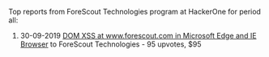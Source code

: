 Top reports from ForeScout Technologies program at HackerOne for period all:

1. 30-09-2019 [DOM XSS at www.forescout.com in Microsoft Edge and IE Browser](https://hackerone.com/reports/704266) to ForeScout Technologies - 95 upvotes, $95
